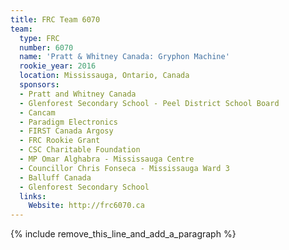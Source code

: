 ```yaml
---
title: FRC Team 6070
team:
  type: FRC
  number: 6070
  name: 'Pratt & Whitney Canada: Gryphon Machine'
  rookie_year: 2016
  location: Mississauga, Ontario, Canada
  sponsors:
  - Pratt and Whitney Canada
  - Glenforest Secondary School - Peel District School Board
  - Cancam
  - Paradigm Electronics
  - FIRST Canada Argosy
  - FRC Rookie Grant
  - CSC Charitable Foundation
  - MP Omar Alghabra - Mississauga Centre
  - Councillor Chris Fonseca - Mississauga Ward 3
  - Balluff Canada
  - Glenforest Secondary School
  links:
    Website: http://frc6070.ca
---
```


{% include remove_this_line_and_add_a_paragraph %}